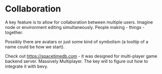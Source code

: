 # Collaboration
A key feature is to allow for collaboration between multiple users. Imagine node or environment editing simultaneously. People making - things - together.

Possibly there are avatars or just some kind of symbolism (a tooltip of a name could be how we start).

Check out https://spacetimedb.com - it was designed for multi-player game backend server. Massively Multiplayer. The key will to figure out how to integrate it with bevy.

